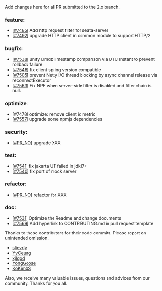 <!--
    Licensed to the Apache Software Foundation (ASF) under one or more
    contributor license agreements.  See the NOTICE file distributed with
    this work for additional information regarding copyright ownership.
    The ASF licenses this file to You under the Apache License, Version 2.0
    (the "License"); you may not use this file except in compliance with
    the License.  You may obtain a copy of the License at

    http://www.apache.org/licenses/LICENSE-2.0
    
    Unless required by applicable law or agreed to in writing, software
    distributed under the License is distributed on an "AS IS" BASIS,
    WITHOUT WARRANTIES OR CONDITIONS OF ANY KIND, either express or implied.
    See the License for the specific language governing permissions and
    limitations under the License.
-->
Add changes here for all PR submitted to the 2.x branch.

<!-- Please add the `changes` to the following location(feature/bugfix/optimize/test) based on the type of PR -->

### feature:

- [[#7485](https://github.com/apache/incubator-seata/pull/7485)] Add http request filter for seata-server
- [[#7492](https://github.com/apache/incubator-seata/pull/7492)] upgrade HTTP client in common module to support HTTP/2


### bugfix:

- [[#7538](https://github.com/apache/incubator-seata/pull/7538)] unify DmdbTimestamp comparison via UTC Instant to prevent rollback failure
- [[#7546](https://github.com/seata/seata/pull/7546)] fix client spring version compatible
- [[#7505](https://github.com/apache/incubator-seata/pull/7505)] prevent Netty I/O thread blocking by async channel release via reconnectExecutor
- [[#7563](https://github.com/apache/incubator-seata/pull/7563)] Fix NPE when server-side filter is disabled and filter chain is null.


### optimize:

- [[#7478](https://github.com/apache/incubator-seata/pull/7484)] optimize: remove client id metric
- [[#7557](https://github.com/seata/seata/pull/7557)] upgrade some npmjs dependencies

### security:

- [[#PR_NO](https://github.com/seata/seata/pull/PR_NO)] upgrade XXX


### test:

- [[#7541](https://github.com/seata/seata/pull/7541)] fix jakarta UT failed in jdk17+
- [[#7540](https://github.com/seata/seata/pull/7540)] fix port of mock server


### refactor:

- [[#PR_NO](https://github.com/seata/seata/pull/PR_NO)] refactor for XXX


### doc:

- [[#7531](https://github.com/seata/seata/pull/7531)] Optimize the Readme and change documents
- [[#7569](https://github.com/seata/seata/pull/7569)] Add hyperlink to CONTRIBUTING.md in pull request template


Thanks to these contributors for their code commits. Please report an unintended omission.

<!-- Please make sure your Github ID is in the list below -->

- [slievrly](https://github.com/slievrly)
- [YvCeung](https://github.com/YvCeung)
- [xjlgod](https://github.com/xjlgod)
- [YongGoose](https://github.com/YongGoose)
- [KoKimSS](https://github.com/KoKimSS)


Also, we receive many valuable issues, questions and advices from our community. Thanks for you all.
